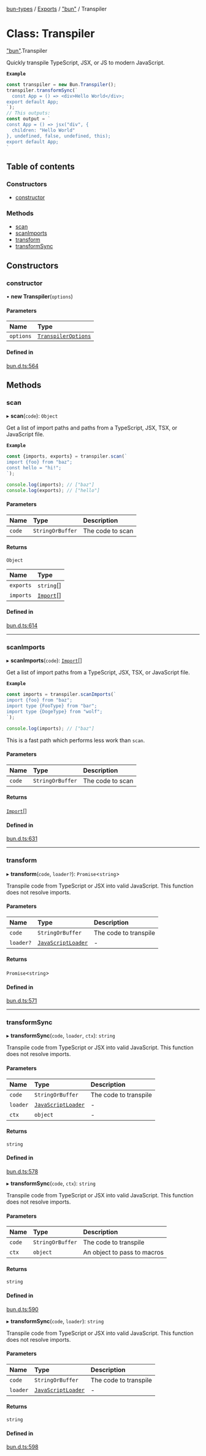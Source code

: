 [bun-types](../README.md) / [Exports](../modules.md) / ["bun"](../modules/bun_.md) / Transpiler

# Class: Transpiler

["bun"](../modules/bun_.md).Transpiler

Quickly transpile TypeScript, JSX, or JS to modern JavaScript.

**`Example`**

```js
const transpiler = new Bun.Transpiler();
transpiler.transformSync(`
  const App = () => <div>Hello World</div>;
export default App;
`);
// This outputs:
const output = `
const App = () => jsx("div", {
  children: "Hello World"
}, undefined, false, undefined, this);
export default App;
`
```

## Table of contents

### Constructors

- [constructor](bun_.Transpiler.md#constructor)

### Methods

- [scan](bun_.Transpiler.md#scan)
- [scanImports](bun_.Transpiler.md#scanimports)
- [transform](bun_.Transpiler.md#transform)
- [transformSync](bun_.Transpiler.md#transformsync)

## Constructors

### constructor

• **new Transpiler**(`options`)

#### Parameters

| Name | Type |
| :------ | :------ |
| `options` | [`TranspilerOptions`](../interfaces/bun_.TranspilerOptions.md) |

#### Defined in

[bun.d.ts:564](https://github.com/valgaze/bun-types/blob/5e53f27/bun.d.ts#L564)

## Methods

### scan

▸ **scan**(`code`): `Object`

Get a list of import paths and paths from a TypeScript, JSX, TSX, or JavaScript file.

**`Example`**

```js
const {imports, exports} = transpiler.scan(`
import {foo} from "baz";
const hello = "hi!";
`);

console.log(imports); // ["baz"]
console.log(exports); // ["hello"]
```

#### Parameters

| Name | Type | Description |
| :------ | :------ | :------ |
| `code` | `StringOrBuffer` | The code to scan |

#### Returns

`Object`

| Name | Type |
| :------ | :------ |
| `exports` | `string`[] |
| `imports` | [`Import`](../interfaces/bun_.Import.md)[] |

#### Defined in

[bun.d.ts:614](https://github.com/valgaze/bun-types/blob/5e53f27/bun.d.ts#L614)

___

### scanImports

▸ **scanImports**(`code`): [`Import`](../interfaces/bun_.Import.md)[]

Get a list of import paths from a TypeScript, JSX, TSX, or JavaScript file.

**`Example`**

```js
const imports = transpiler.scanImports(`
import {foo} from "baz";
import type {FooType} from "bar";
import type {DogeType} from "wolf";
`);

console.log(imports); // ["baz"]
```
This is a fast path which performs less work than `scan`.

#### Parameters

| Name | Type | Description |
| :------ | :------ | :------ |
| `code` | `StringOrBuffer` | The code to scan |

#### Returns

[`Import`](../interfaces/bun_.Import.md)[]

#### Defined in

[bun.d.ts:631](https://github.com/valgaze/bun-types/blob/5e53f27/bun.d.ts#L631)

___

### transform

▸ **transform**(`code`, `loader?`): `Promise`<`string`\>

Transpile code from TypeScript or JSX into valid JavaScript.
This function does not resolve imports.

#### Parameters

| Name | Type | Description |
| :------ | :------ | :------ |
| `code` | `StringOrBuffer` | The code to transpile |
| `loader?` | [`JavaScriptLoader`](../modules/bun_.md#javascriptloader) | - |

#### Returns

`Promise`<`string`\>

#### Defined in

[bun.d.ts:571](https://github.com/valgaze/bun-types/blob/5e53f27/bun.d.ts#L571)

___

### transformSync

▸ **transformSync**(`code`, `loader`, `ctx`): `string`

Transpile code from TypeScript or JSX into valid JavaScript.
This function does not resolve imports.

#### Parameters

| Name | Type | Description |
| :------ | :------ | :------ |
| `code` | `StringOrBuffer` | The code to transpile |
| `loader` | [`JavaScriptLoader`](../modules/bun_.md#javascriptloader) | - |
| `ctx` | `object` | - |

#### Returns

`string`

#### Defined in

[bun.d.ts:578](https://github.com/valgaze/bun-types/blob/5e53f27/bun.d.ts#L578)

▸ **transformSync**(`code`, `ctx`): `string`

Transpile code from TypeScript or JSX into valid JavaScript.
This function does not resolve imports.

#### Parameters

| Name | Type | Description |
| :------ | :------ | :------ |
| `code` | `StringOrBuffer` | The code to transpile |
| `ctx` | `object` | An object to pass to macros |

#### Returns

`string`

#### Defined in

[bun.d.ts:590](https://github.com/valgaze/bun-types/blob/5e53f27/bun.d.ts#L590)

▸ **transformSync**(`code`, `loader`): `string`

Transpile code from TypeScript or JSX into valid JavaScript.
This function does not resolve imports.

#### Parameters

| Name | Type | Description |
| :------ | :------ | :------ |
| `code` | `StringOrBuffer` | The code to transpile |
| `loader` | [`JavaScriptLoader`](../modules/bun_.md#javascriptloader) | - |

#### Returns

`string`

#### Defined in

[bun.d.ts:598](https://github.com/valgaze/bun-types/blob/5e53f27/bun.d.ts#L598)
